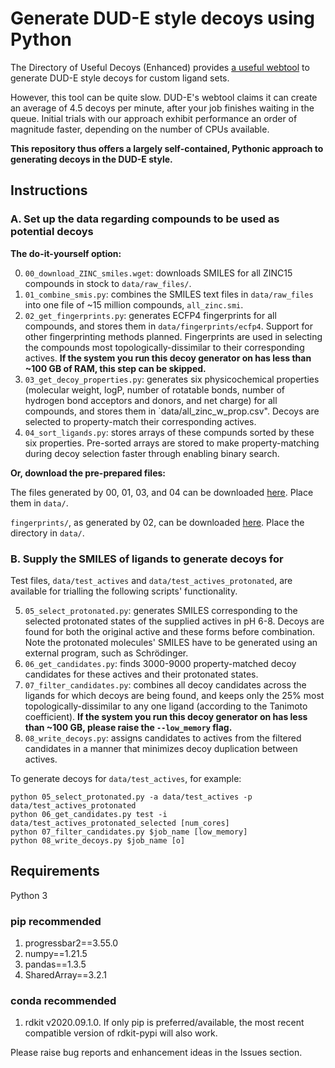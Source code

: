 # Generate DUD-E style decoys using Python

The Directory of Useful Decoys (Enhanced) provides [a useful webtool](http://dude.docking.org/generate) to generate DUD-E style decoys for custom ligand sets.

However, this tool can be quite slow. DUD-E's webtool claims it can create an average of 4.5 decoys per minute, after your job finishes waiting in the queue. Initial trials with our approach exhibit performance an order of magnitude faster, depending on the number of CPUs available.

**This repository thus offers a largely self-contained, Pythonic approach to generating decoys in the DUD-E style.**

## Instructions

### A. Set up the data regarding compounds to be used as potential decoys

**The do-it-yourself option:**

0. `00_download_ZINC_smiles.wget`: downloads SMILES for all ZINC15 compounds in stock to `data/raw_files/`.
1. `01_combine_smis.py`: combines the SMILES text files in `data/raw_files` into one file of ~15 million compounds, `all_zinc.smi`.
2. `02_get_fingerprints.py`: generates ECFP4 fingerprints for all compounds, and stores them in `data/fingerprints/ecfp4`. Support for other fingerprinting methods planned. Fingerprints are used in selecting the compounds most topologically-dissimilar to their corresponding actives. **If the system you run this decoy generator on has less than ~100 GB of RAM, this step can be skipped.**
3. `03_get_decoy_properties.py`: generates six physicochemical properties (molecular weight, logP, number of rotatable bonds, number of hydrogen bond acceptors and donors, and net charge) for all compounds, and stores them in `data/all_zinc_w_prop.csv". Decoys are selected to property-match their corresponding actives.
4. `04_sort_ligands.py`: stores arrays of these compunds sorted by these six properties. Pre-sorted arrays are stored to make property-matching during decoy selection faster through enabling binary search.

**Or, download the pre-prepared files:**

The files generated by 00, 01, 03, and 04 can be downloaded [here](https://easyupload.io/vx67vu). Place them in `data/`.

`fingerprints/`, as generated by 02, can be downloaded [here](https://easyupload.io/ffjp9h). Place the directory in `data/`.

### B. Supply the SMILES of ligands to generate decoys for
Test files, `data/test_actives` and `data/test_actives_protonated`, are available for trialling the following scripts' functionality.

5. `05_select_protonated.py`: generates SMILES corresponding to the selected protonated states of the supplied actives in pH 6-8. Decoys are found for both the original active and these forms before combination. Note the protonated molecules' SMILES have to be generated using an external program, such as Schrödinger.
6. `06_get_candidates.py`: finds 3000-9000 property-matched decoy candidates for these actives and their protonated states.
7. `07_filter_candidates.py`: combines all decoy candidates across the ligands for which decoys are being found, and keeps only the 25% most topologically-dissimilar to any one ligand (according to the Tanimoto coefficient). **If the system you run this decoy generator on has less than ~100 GB, please raise the `--low_memory` flag.**
8. `08_write_decoys.py`: assigns candidates to actives from the filtered candidates in a manner that minimizes decoy duplication between actives.

To generate decoys for `data/test_actives`, for example:

    python 05_select_protonated.py -a data/test_actives -p data/test_actives_protonated
    python 06_get_candidates.py test -i data/test_actives_protonated_selected [num_cores]
    python 07_filter_candidates.py $job_name [low_memory]
    python 08_write_decoys.py $job_name [o]

## Requirements

Python 3

### pip recommended

1. progressbar2==3.55.0
2. numpy==1.21.5
3. pandas==1.3.5
4. SharedArray==3.2.1

### conda recommended

1. rdkit v2020.09.1.0. If only pip is preferred/available, the most recent compatible version of rdkit-pypi will also work.

Please raise bug reports and enhancement ideas in the Issues section.
